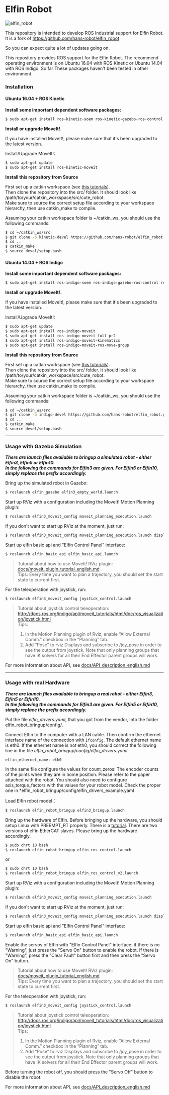 Elfin Robot
======

![elfin_robot](docs/images/elfin.png)

This repository is intended to develop ROS Industrial support for Elfin Robot. It is a fork of https://github.com/hans-robot/elfin_robot

So you can expect quite a lot of updates going on.

This repository provides ROS support for the Elfin Robot. The recommend operating environment is on Ubuntu 16.04 with ROS Kinetic or Ubuntu 14.04 with ROS Indigo. So far These packages haven't been tested in other environment.

### Installation

#### Ubuntu 16.04 + ROS Kinetic

**Install some important dependent software packages:**
```sh
$ sudo apt-get install ros-kinetic-soem ros-kinetic-gazebo-ros-control ros-kinetic-ros-control ros-kinetic-ros-controllers
```
**Install or upgrade MoveIt!.** 

If you have installed MoveIt!, please make sure that it's been upgraded to the latest version.

Install/Upgrade MoveIt!:

```sh
$ sudo apt-get update
$ sudo apt-get install ros-kinetic-moveit
```

**Install this repository from Source**

First set up a catkin workspace (see [this tutorials](http://wiki.ros.org/catkin/Tutorials)).  
Then clone the repository into the src/ folder. It should look like /path/to/your/catkin_workspace/src/cute_robot.  
Make sure to source the correct setup file according to your workspace hierarchy, then use catkin_make to compile.  

Assuming your catkin workspace folder is ~/catkin_ws, you should use the following commands:
```sh
$ cd ~/catkin_ws/src
$ git clone -b kinetic-devel https://github.com/hans-robot/elfin_robot.git
$ cd ..
$ catkin_make
$ source devel/setup.bash
```

#### Ubuntu 14.04 + ROS Indigo

**Install some important dependent software packages:**
```sh
$ sudo apt-get install ros-indigo-soem ros-indigo-gazebo-ros-control ros-indigo-ros-control ros-indigo-ros-controllers
```
**Install or upgrade MoveIt!.** 

If you have installed MoveIt!, please make sure that it's been upgraded to the latest version.

Install/Upgrade MoveIt!:

```sh
$ sudo apt-get update
$ sudo apt-get install ros-indigo-moveit
$ sudo apt-get install ros-indigo-moveit-full-pr2
$ sudo apt-get install ros-indigo-moveit-kinematics
$ sudo apt-get install ros-indigo-moveit-ros-move-group
```

**Install this repository from Source**

First set up a catkin workspace (see [this tutorials](http://wiki.ros.org/catkin/Tutorials)).  
Then clone the repository into the src/ folder. It should look like /path/to/your/catkin_workspace/src/cute_robot.  
Make sure to source the correct setup file according to your workspace hierarchy, then use catkin_make to compile.  

Assuming your catkin workspace folder is ~/catkin_ws, you should use the following commands:
```sh
$ cd ~/catkin_ws/src
$ git clone -b indigo-devel https://github.com/hans-robot/elfin_robot.git
$ cd ..
$ catkin_make
$ source devel/setup.bash
```

---

### Usage with Gazebo Simulation

***There are launch files available to bringup a simulated robot - either Elfin3, Elfin5 or Elfin10.  
In the following the commands for Elfin3 are given. For Elfin5 or Elfin10, simply replace the prefix accordingly.***

Bring up the simulated robot in Gazebo:
```sh
$ roslaunch elfin_gazebo elfin3_empty_world.launch
```

Start up RViz with a configuration including the MoveIt! Motion Planning plugin:
```sh
$ roslaunch elfin3_moveit_config moveit_planning_execution.launch
```
If you don't want to start up RViz at the moment, just run:
```sh
$ roslaunch elfin3_moveit_config moveit_planning_execution.launch display:=false
```

Start up elfin basic api and "Elfin Control Panel" interface:
```sh
$ roslaunch elfin_basic_api elfin_basic_api.launch
```

> Tutorial about how to use MoveIt! RViz plugin: [docs/moveit_plugin_tutorial_english.md](docs/moveit_plugin_tutorial_english.md)  
Tips:
Every time you want to plan a trajectory, you should set the start state to current first.

For the teleoperation with joystick, run:
```sh
$ roslaunch elfin3_moveit_config joystick_control.launch
```
> Tutorial about joystick control teleoperation:  
http://docs.ros.org/indigo/api/moveit_tutorials/html/doc/ros_visualization/joystick.html  
Tips:  
> 1. In the Motion Planning plugin of Rviz, enable “Allow External Comm.” checkbox in the “Planning” tab.  
> 2. Add “Pose” to rviz Displays and subscribe to /joy_pose in order to see the output from joystick. Note that only planning groups that have IK solvers for all their End Effector parent groups will work.

For more information about API, see [docs/API_description_english.md](docs/API_description_english.md)

---

###  Usage with real Hardware

***There are launch files available to bringup a real robot - either Elfin3, Elfin5 or Elfin10.  
In the following the commands for Elfin3 are given. For Elfin5 or Elfin10, simply replace the prefix accordingly.***

Put the file *elfin_drivers.yaml*, that you got from the vendor, into the folder elfin_robot_bringup/config/.

Connect Elfin to the computer with a LAN cable. Then confirm the ethernet interface name of the connection with `ifconfig`. The default ethernet name is eth0. If the ethernet name is not eth0, you should correct the following line in the file *elfin_robot_bringup/config/elfin_drivers.yaml* 

```
elfin_ethernet_name: eth0
```
In the same file configure the values for count_zeros: The encoder counts of the joints when they are in home position.
Please refer to the paper attached with the robot.
You should also need to configure axis_torque_factors with the values for your robot model. Check the proper one in 
*elfin_robot_bringup/config/elfin_drivers_example.yaml

Load Elfin robot model：
```sh
$ roslaunch elfin_robot_bringup elfin3_bringup.launch
```

Bring up the hardware of Elfin. Before bringing up the hardware, you should setup Linux with PREEMPT_RT properly. There is a [tutorial](https://wiki.linuxfoundation.org/realtime/documentation/howto/applications/preemptrt_setup). There are two versions of elfin EtherCAT slaves. Please bring up the hardware accordingly.

```sh
$ sudo chrt 10 bash
$ roslaunch elfin_robot_bringup elfin_ros_control.launch
```
or
```sh
$ sudo chrt 10 bash
$ roslaunch elfin_robot_bringup elfin_ros_control_v2.launch
```

Start up RViz with a configuration including the MoveIt! Motion Planning plugin:
```sh
$ roslaunch elfin3_moveit_config moveit_planning_execution.launch
```
If you don't want to start up RViz at the moment, just run:
```sh
$ roslaunch elfin3_moveit_config moveit_planning_execution.launch display:=false
```

Start up elfin basic api and "Elfin Control Panel" interface:
```sh
$ roslaunch elfin_basic_api elfin_basic_api.launch
```

Enable the servos of Elfin with "Elfin Control Panel" interface: if there is no "Warning", just press the "Servo On" button to enable the robot. If there is "Warning", press the "Clear Fault" button first and then press the "Servo On" button.

> Tutorial about how to use MoveIt! RViz plugin: [docs/moveit_plugin_tutorial_english.md](docs/moveit_plugin_tutorial_english.md)  
Tips:
Every time you want to plan a trajectory, you should set the start state to current first.

For the teleoperation with joystick, run:
```sh
$ roslaunch elfin3_moveit_config joystick_control.launch
```
> Tutorial about joystick control teleoperation:  
http://docs.ros.org/indigo/api/moveit_tutorials/html/doc/ros_visualization/joystick.html  
Tips:  
> 1. In the Motion Planning plugin of Rviz, enable “Allow External Comm.” checkbox in the “Planning” tab.  
> 2. Add “Pose” to rviz Displays and subscribe to /joy_pose in order to see the output from joystick. Note that only planning groups that have IK solvers for all their End Effector parent groups will work.

Before turning the robot off, you should press the "Servo Off" button to disable the robot.

For more information about API, see [docs/API_description_english.md](docs/API_description_english.md)

